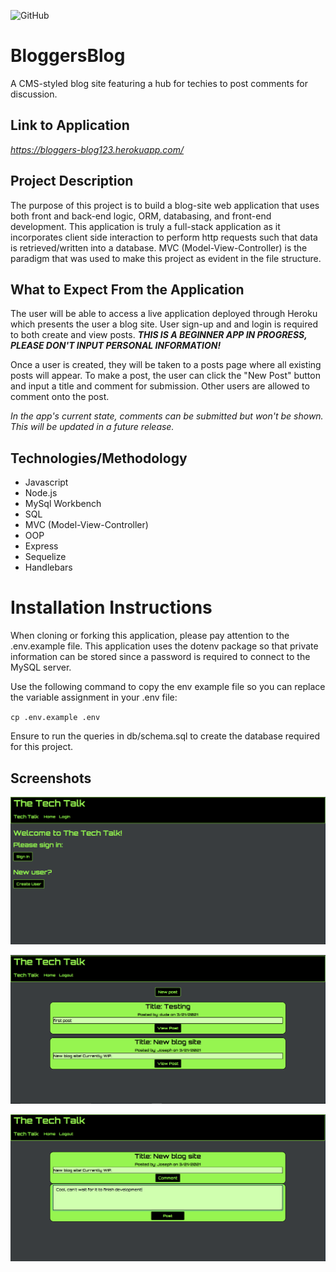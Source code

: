 ![GitHub](https://img.shields.io/github/license/Joeseff6/BackEndCommerce)

# BloggersBlog
A CMS-styled blog site featuring a hub for techies to post comments for discussion.

## Link to Application 

_https://bloggers-blog123.herokuapp.com/_
## Project Description

The purpose of this project is to build a blog-site web application that uses both front and back-end logic, ORM, databasing, and front-end development. This application is truly a full-stack application as it incorporates client side interaction to perform http requests such that data is retrieved/written into a database. MVC (Model-View-Controller) is the paradigm that was used to make this project as evident in the file structure.

## What to Expect From the Application

The user will be able to access a live application deployed through Heroku which presents the user a blog site. User sign-up and and login is required to both create and view posts. _**THIS IS A BEGINNER APP IN PROGRESS, PLEASE DON'T INPUT PERSONAL INFORMATION!**_ 

Once a user is created, they will be taken to a posts page where all existing posts will appear. To make a post, the user can click the "New Post" button and input a title and comment for submission. Other users are allowed to comment onto the post.

_In the app's current state, comments can be submitted but won't be shown. This will be updated in a future release._

## Technologies/Methodology

* Javascript
* Node.js
* MySql Workbench
* SQL
* MVC (Model-View-Controller)
* OOP
* Express
* Sequelize
* Handlebars
# Installation Instructions

When cloning or forking this application, please pay attention to the .env.example file. This application uses the dotenv package so that private information can be stored since a password is required to connect to the MySQL server.

Use the following command to copy the env example file so you can replace the variable assignment in your .env file:

`cp .env.example .env`

 Ensure to run the queries in db/schema.sql to create the database required for this project.

## Screenshots

![Blog Homepage (without login)](./Assets/Images/Capture.PNG)

![Blog Homepage (with login and posts)](./Assets/Images/Capture2.PNG)

![Individual post with a comment](./Assets/Images/Capture3.PNG)



